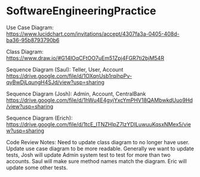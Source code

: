 # SoftwareEngineeringPractice

Use Case Diagram: https://www.lucidchart.com/invitations/accept/4307fa3a-0405-408d-ba36-95b8793790b6

Class Diagram: https://www.draw.io/#G14lOqCFtOO7uEm51Zpj4FGR7ti2bjM54R

Sequence Diagram (Saul): Teller, User, Account https://drive.google.com/file/d/1OXqnUsb1rqihpPv-qyBwDjLqungH4SJd/view?usp=sharing

Sequence Diagram (Josh): Admin, Account, CentralBank https://drive.google.com/file/d/1hWu4E4gvjYxcYmPHV18QAMbwkdUuo9Hd/view?usp=sharing

Sequence Diagram (Erich): https://drive.google.com/file/d/1tcE_ITNZHlpZ7IzYDILuwuuKqsxNMex5/view?usp=sharing

Code Review Notes: Need to update class diagram to no longer have user. Update use case diagram to be more readable.
Generally we want to update tests, Josh will update Admin system test to test for more than two accounts. Saul will make sure method names match the diagram. Eric will update some other tests.
